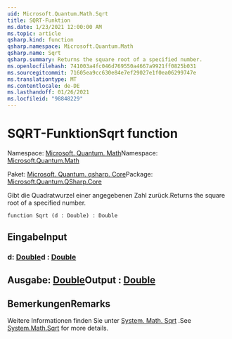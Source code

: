 ```yaml
---
uid: Microsoft.Quantum.Math.Sqrt
title: SQRT-Funktion
ms.date: 1/23/2021 12:00:00 AM
ms.topic: article
qsharp.kind: function
qsharp.namespace: Microsoft.Quantum.Math
qsharp.name: Sqrt
qsharp.summary: Returns the square root of a specified number.
ms.openlocfilehash: 741003a4fc046d769550a4667a9921ff0825b031
ms.sourcegitcommit: 71605ea9cc630e84e7ef29027e1f0ea06299747e
ms.translationtype: MT
ms.contentlocale: de-DE
ms.lasthandoff: 01/26/2021
ms.locfileid: "98848229"
---
```

# <a name="sqrt-function"></a><span data-ttu-id="c6ec3-102">SQRT-Funktion</span><span class="sxs-lookup"><span data-stu-id="c6ec3-102">Sqrt function</span></span>

<span data-ttu-id="c6ec3-103">Namespace: [Microsoft. Quantum. Math](xref:Microsoft.Quantum.Math)</span><span class="sxs-lookup"><span data-stu-id="c6ec3-103">Namespace: [Microsoft.Quantum.Math](xref:Microsoft.Quantum.Math)</span></span>

<span data-ttu-id="c6ec3-104">Paket: [Microsoft. Quantum. qsharp. Core](https://nuget.org/packages/Microsoft.Quantum.QSharp.Core)</span><span class="sxs-lookup"><span data-stu-id="c6ec3-104">Package: [Microsoft.Quantum.QSharp.Core](https://nuget.org/packages/Microsoft.Quantum.QSharp.Core)</span></span>


<span data-ttu-id="c6ec3-105">Gibt die Quadratwurzel einer angegebenen Zahl zurück.</span><span class="sxs-lookup"><span data-stu-id="c6ec3-105">Returns the square root of a specified number.</span></span>

```qsharp
function Sqrt (d : Double) : Double
```


## <a name="input"></a><span data-ttu-id="c6ec3-106">Eingabe</span><span class="sxs-lookup"><span data-stu-id="c6ec3-106">Input</span></span>

### <a name="d--double"></a><span data-ttu-id="c6ec3-107">d: [Double](xref:microsoft.quantum.lang-ref.double)</span><span class="sxs-lookup"><span data-stu-id="c6ec3-107">d : [Double](xref:microsoft.quantum.lang-ref.double)</span></span>





## <a name="output--double"></a><span data-ttu-id="c6ec3-108">Ausgabe: [Double](xref:microsoft.quantum.lang-ref.double)</span><span class="sxs-lookup"><span data-stu-id="c6ec3-108">Output : [Double](xref:microsoft.quantum.lang-ref.double)</span></span>



## <a name="remarks"></a><span data-ttu-id="c6ec3-109">Bemerkungen</span><span class="sxs-lookup"><span data-stu-id="c6ec3-109">Remarks</span></span>

<span data-ttu-id="c6ec3-110">Weitere Informationen finden Sie unter [System. Math. Sqrt](https://docs.microsoft.com/dotnet/api/system.math.sqrt) .</span><span class="sxs-lookup"><span data-stu-id="c6ec3-110">See [System.Math.Sqrt](https://docs.microsoft.com/dotnet/api/system.math.sqrt) for more details.</span></span>